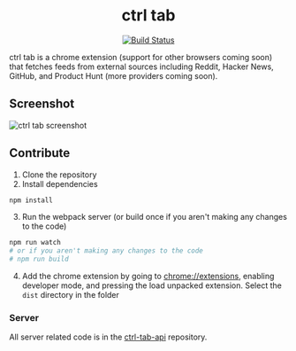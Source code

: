 <h1 align="center">ctrl tab</h1>

<p align="center">
  <a href="https://travis-ci.org/ludicrousxyz/ctrl-tab" target="_blank" rel="noopener noreferrer"><img src="https://img.shields.io/travis/ludicrousxyz/ctrl-tab.svg" alt="Build Status"></a>
</p>

ctrl tab is a chrome extension (support for other browsers coming soon) that fetches feeds from external sources including Reddit, Hacker News, GitHub, and Product Hunt (more providers coming soon).

## Screenshot

![ctrl tab screenshot](https://raw.githubusercontent.com/ludicrousxyz/ctrl-tab/master/public/img/screenshot.png)

## Contribute

1. Clone the repository
2. Install dependencies
```bash
npm install
```
3. Run the webpack server (or build once if you aren't making any changes to the code)
```bash
npm run watch
# or if you aren't making any changes to the code
# npm run build 
```
4. Add the chrome extension by going to [chrome://extensions](chrome://extensions/), enabling developer mode, and pressing the load unpacked extension. Select the `dist` directory in the folder

### Server

All server related code is in the [ctrl-tab-api](https://github.com/ludicrousxyz/ctrl-tab-api) repository.
